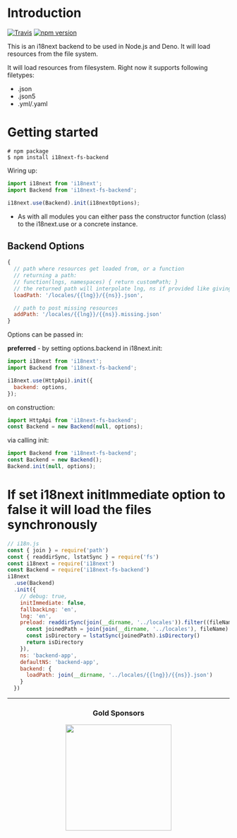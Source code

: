 # Introduction

[![Travis](https://img.shields.io/travis/i18next/i18next-fs-backend/master.svg?style=flat-square)](https://travis-ci.org/i18next/i18next-fs-backend)
[![npm version](https://img.shields.io/npm/v/i18next-fs-backend.svg?style=flat-square)](https://www.npmjs.com/package/i18next-fs-backend)

This is an i18next backend to be used in Node.js and Deno. It will load resources from the file system.

It will load resources from filesystem. Right now it supports following filetypes:

- .json
- .json5
- .yml/.yaml

# Getting started

```
# npm package
$ npm install i18next-fs-backend
```

Wiring up:

```js
import i18next from 'i18next';
import Backend from 'i18next-fs-backend';

i18next.use(Backend).init(i18nextOptions);
```

- As with all modules you can either pass the constructor function (class) to the i18next.use or a concrete instance.

## Backend Options

```js
{
  // path where resources get loaded from, or a function
  // returning a path:
  // function(lngs, namespaces) { return customPath; }
  // the returned path will interpolate lng, ns if provided like giving a static path
  loadPath: '/locales/{{lng}}/{{ns}}.json',

  // path to post missing resources
  addPath: '/locales/{{lng}}/{{ns}}.missing.json'
}
```

Options can be passed in:

**preferred** - by setting options.backend in i18next.init:

```js
import i18next from 'i18next';
import Backend from 'i18next-fs-backend';

i18next.use(HttpApi).init({
  backend: options,
});
```

on construction:

```js
import HttpApi from 'i18next-fs-backend';
const Backend = new Backend(null, options);
```

via calling init:

```js
import Backend from 'i18next-fs-backend';
const Backend = new Backend();
Backend.init(null, options);
```

# If set i18next initImmediate option to false it will load the files synchronously

```js
// i18n.js
const { join } = require('path')
const { readdirSync, lstatSync } = require('fs')
const i18next = require('i18next')
const Backend = require('i18next-fs-backend')
i18next
  .use(Backend)
  .init({
    // debug: true,
    initImmediate: false,
    fallbackLng: 'en',
    lng: 'en',
    preload: readdirSync(join(__dirname, '../locales')).filter((fileName) => {
      const joinedPath = join(join(__dirname, '../locales'), fileName)
      const isDirectory = lstatSync(joinedPath).isDirectory()
      return isDirectory
    }),
    ns: 'backend-app',
    defaultNS: 'backend-app',
    backend: {
      loadPath: join(__dirname, '../locales/{{lng}}/{{ns}}.json')
    }
  })
```

---

<h3 align="center">Gold Sponsors</h3>

<p align="center">
  <a href="https://locize.com/" target="_blank">
    <img src="https://raw.githubusercontent.com/i18next/i18next/master/assets/locize_sponsor_240.gif" width="240px">
  </a>
</p>